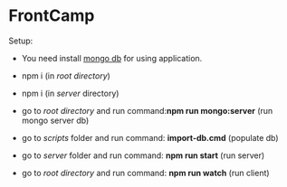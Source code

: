 
# FrontCamp

Setup:

* You need install [mongo db](https://docs.mongodb.com/manual/installation/) for using application.

* npm i (in _root directory_)
* npm i (in _server_ directory)
* go to _root directory_ and run command:**npm run mongo:server** (run mongo server db)
* go to _scripts_ folder and run command: **import-db.cmd** (populate db)
* go to _server_ folder and run command: **npm run start** (run server)
* go to _root directory_ and run command: **npm run watch** (run client)
